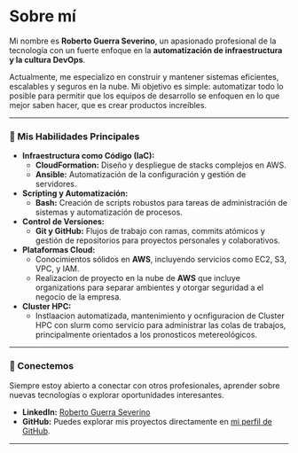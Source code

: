 # Sobre mí

Mi nombre es **Roberto Guerra Severino**, un apasionado profesional de la tecnología con un fuerte enfoque en la **automatización de infraestructura y la cultura DevOps**.

Actualmente, me especializo en construir y mantener sistemas eficientes, escalables y seguros en la nube. Mi objetivo es simple: automatizar todo lo posible para permitir que los equipos de desarrollo se enfoquen en lo que mejor saben hacer, que es crear productos increíbles.

---

### 🚀 Mis Habilidades Principales

* **Infraestructura como Código (IaC):**
    * **CloudFormation:** Diseño y despliegue de stacks complejos en AWS.
    * **Ansible:** Automatización de la configuración y gestión de servidores.
* **Scripting y Automatización:**
    * **Bash:** Creación de scripts robustos para tareas de administración de sistemas y automatización de procesos.
* **Control de Versiones:**
    * **Git y GitHub:** Flujos de trabajo con ramas, commits atómicos y gestión de repositorios para proyectos personales y colaborativos.
* **Plataformas Cloud:**
    * Conocimientos sólidos en **AWS**, incluyendo servicios como EC2, S3, VPC, y IAM.
    * Realizacion de proyecto en la nube de **AWS** que incluye organizations para separar ambientes y otorgar seguridad a el negocio de la empresa.
* **Cluster HPC:**
    * Instlaacion automatizada, mantenimiento y ocnfiguracion de Cluster HPC con slurm como servicio para administrar las colas de trabajos, principalmente orientados a los pronosticos metereológicos.

---

### 🔗 Conectemos

Siempre estoy abierto a conectar con otros profesionales, aprender sobre nuevas tecnologías o explorar oportunidades interesantes.

* **LinkedIn:** [Roberto Guerra Severino](https://www.linkedin.com/in/roberto-guerra-severino-438195b0/)
* **GitHub:** Puedes explorar mis proyectos directamente en [mi perfil de GitHub](https://github.com/rguerrasev).

---
